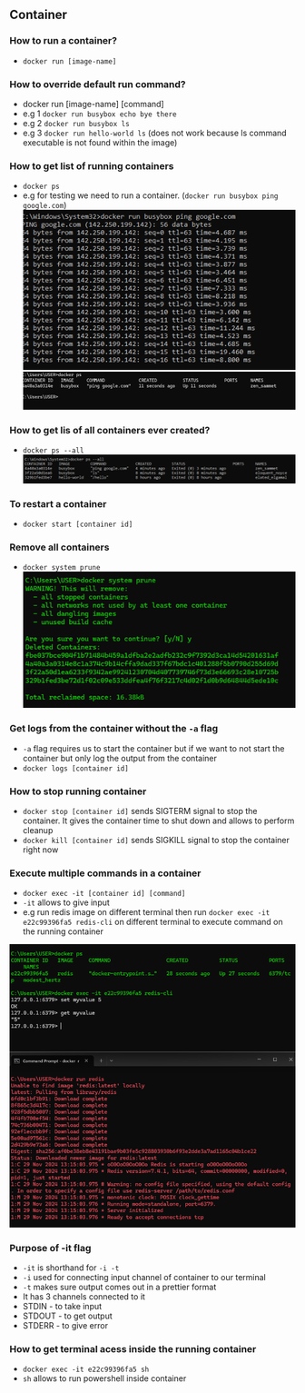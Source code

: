 ## Container

### How to run a container?
- `docker run [image-name]`

### How to override default run command?

- docker run [image-name] [command]
- e.g 1 `docker run busybox echo bye there`
- e.g 2 `docker run busybox ls`
- e.g 3 `docker run hello-world ls` (does not work because ls command executable is not found within the image)

### How to get list of running containers

- `docker ps`
- e.g for testing we need to run a container. (`docker run busybox ping google.com`)
![alt text](../images/busybox-ping.png)
![alt text](../images/docker-ps.png)

### How to get lis of all containers ever created?
- `docker ps --all`
![alt text](../images/ps-all.png)

### To restart a container

- `docker start [container id]`

### Remove all containers

- `docker system prune`
![alt text](../images/system-prune.png)

### Get logs from the container without the `-a` flag

- `-a` flag requires us to start the container but if we want to not start the container but only log the output from the container
- `docker logs [container id]`

### How to stop running container

- `docker stop [container id]` sends SIGTERM signal to stop the container. It gives the container time to shut down and allows to perform cleanup
- `docker kill [container id]` sends SIGKILL signal to stop the container right now

### Execute multiple commands in a container
- `docker exec -it [container id] [command]`
- `-it` allows to give input
- e.g run redis image on different terminal
then run `docker exec -it e22c99396fa5 redis-cli` on different terminal to execute command on the running container

![alt text](../images/multi-comm.png)

### Purpose of -it flag

- `-it` is shorthand for `-i -t`
- `-i` used for connecting input channel of container to our terminal
- `-t` makes sure output comes out in a prettier format
- It has 3 channels connected to it
- STDIN - to take input
- STDOUT - to get output
- STDERR - to give error

### How to get terminal acess inside the running container

- `docker exec -it e22c99396fa5 sh`
- `sh` allows to run powershell inside container